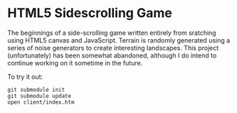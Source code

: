 HTML5 Sidescrolling Game
====

The beginnings of a side-scrolling game written entirely from sratching using HTML5 canvas
and JavaScript. Terrain is randomly generated using a series of noise generators to create
interesting landscapes. This project (unfortunately) has been somewhat abandoned, although
I do intend to continue working on it sometime in the future.

To try it out:
```
git submodule init
git submodule update
open client/index.htm
```
